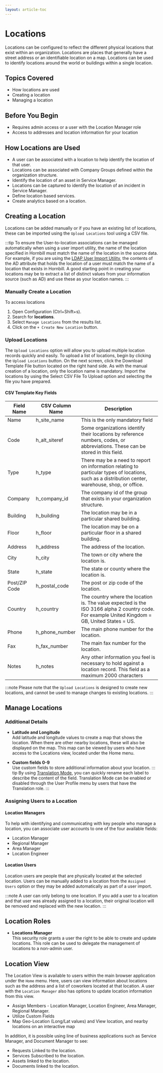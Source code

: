 ```yaml
---
layout: article-toc
---
```

# Locations
Locations can be configured to reflect the different physical locations that exist within an organization. Locations are places that generally have a street address or an identifiable location on a map. Locations can be used to identify locations around the world or buildings within a single location.

## Topics Covered
* How locations are used
* Creating a location
* Managing a location

## Before You Begin
* Requires admin access or a user with the Location Manager role
* Access to addresses and location information for your location

## How Locations are Used
* A user can be associated with a location to help identify the location of that user.
* Locations can be associated with Company Groups defined within the organization structure. 
* Identify the location of an asset in Service Manager.
* Locations can be captured to identify the location of an incident in Service Manager.
* Define location based services.
* Create analytics based on a location.

## Creating a Location
Locations can be added manually or if you have an existing list of locations, these can be imported using the `Upload Locations` tool using a CSV file.

:::tip
To ensure the User-to-location associations can be managed automatically when using a user import utility, the name of the location specified in Hornbill must match the name of the location in the source data. For example, if you are using the [LDAP User Import Utility](/data-imports-guide/users/ldap/overview/), the contents of the AD attribute that holds the location of a user must match the name of a location that exists in Hornbill. A good starting point in creating your locations may be to extract a list of distinct values from your information source (such as AD) and use these as your location names.
:::

### Manually Create a Location
To access locations 
1. Open Configuration (Ctrl+Shift+s).
1. Search for **locations**.
1. Select `Manage Locations` from the results list.
1. Click on the `+ Create New Location` button.

### Upload Locations
The `Upload Locations` option will allow you to upload multiple location records quickly and easily. To upload a list of locations, begin by clicking the `Upload Locations` button. On the next screen, click the Download Template File button located on the right hand side. As with the manual creation of a location, only the location name is mandatory. Import the locations by using the Select CSV File To Upload option and selecting the file you have prepared.

#### CSV Template Key Fields
|Field Name|CSV Column Name|Description|
|-|-|-|
|Name|h_site_name|This is the only mandatory field|
|Code|h_alt_siteref|Some organizations identify their locations by reference numbers, codes, or abbreviations. These can be stored in this field.|
|Type|h_type|There may be a need to report on information relating to particular types of locations, such as a distribution center, warehouse, shop, or office.|
|Company|h_company_id|The company id of the group that exists in your organization structure.|
|Building|h_building|The location may be in a particular shared building.|
|Floor|h_floor|The location may be on a particular floor in a shared building.|
|Address|h_address|The address of the location.|
|City|h_city|The town or city where the location is.|
|State|h_state|The state or county where the location is.|
|Post/ZIP Code|h_postal_code|The post or zip code of the location.|
|Country|h_country|The country where the location is. The value expected is the ISO 3166 alpha 2 country code. For example United Kingdom = GB, United States = US.|
|Phone|h_phone_number|The main phone number for the location.|
|Fax|h_fax_number|The main fax number for the location.|
|Notes|h_notes|Any other information you feel is necessary to hold against a location record. This field as a maximum 2000 characters|

:::note
Please note that the `Upload Locations` is designed to create new locations, and cannot be used to manage changes to existing locations.
:::

## Manage Locations

### Additional Details
* **Latitude and Longitude**<br>Add latitude and longitude values to create a map that shows the location. When there are other nearby locations, these will also be displayed on the map. This map can be viewed by users who have access to the Locations view, located under the Home menu.

* **Custom fields 0-9**<br>Use custom fields to store additional information about your location.
::: tip
 By using [Translation Mode](/esp-config/internationalization/translation-mode), you can quickly rename each label to describe the content of the field.  Translation Mode can be enabled or disabled through the User Profile menu by users that have the Translation role. 
:::

### Assigning Users to a Location

#### Location Managers
To help with identifying and communicating with key people who manage a location, you can associate user accounts to one of the four available fields:

* Location Manager
* Regional Manager
* Area Manager
* Location Engineer

#### Location Users
Location users are people that are physically located at the selected location.  Users can be manually added to a location from the `Assigned Users` option or they may be added automatically as part of a user import.

:::note
A user can only belong to one location.  If you add a user to a location and that user was already assigned to a location, their original location will be removed and replaced with the new location.
:::

## Location Roles
* **Locations Manager**<br>This security role grants a user the right to be able to create and update locations.  This role can be used to delegate the management of locations to a non-admin user.

## Location View
The Location View is available to users within the main browser application under the `Home` menu.  Here, users can view information about locations such as the address and a list of coworkers located at that location. A user with the `Location Manager` also has options to update location information from this view. 

* Assign Members - Location Manager, Location Engineer, Area Manager, Regional Manager.
* Utilize Custom Fields
* Map Geo-Location (Long/Lat values) and View location, and nearby locations on an interactive map

In addition, it is possible using line of business applications such as Service Manager, and Document Manager to see:

* Requests Linked to the location.
* Services Subscribed to the location.
* Assets linked to the location.
* Documents linked to the location.

<!-- https://wiki.hornbill.com/index.php?title=Sites -->